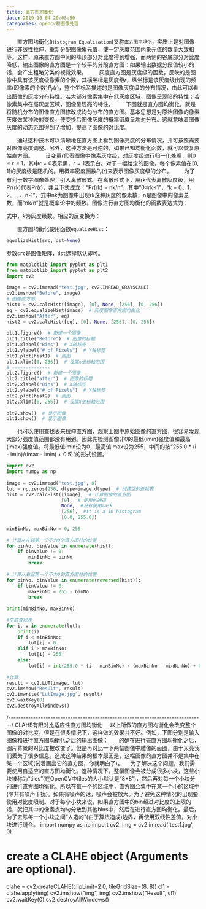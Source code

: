 ```yaml
---
title: 直方图均衡化
date: 2019-10-04 20:03:50
categories: opencv和图像处理
---
```

&emsp;&emsp;直方图均衡化(`Histogram Equalization`)又称`直方图平坦化`，实质上是对图像进行非线性拉伸，重新分配图像象元值，使一定灰度范围内象元值的数量大致相等。这样，原来直方图中间的峰顶部分对比度得到增强，而两侧的谷底部分对比度降低，输出图像的直方图是一个较平的分段直方图：如果输出数据分段值较小的话，会产生粗略分类的视觉效果。
&emsp;&emsp;灰度直方图是灰度级的函数，反映的是图像中具有该灰度级像素的个数，其横坐标是灰度级$r$，纵坐标是该灰度级出现的频率(即像素的个数)$P_r(r)$，整个坐标系描述的是图像灰度级的分布情况，由此可以看出图像的灰度分布特性。若大部分像素集中在低灰度区域，图像呈现暗的特性；若像素集中在高灰度区域，图像呈现亮的特性。
&emsp;&emsp;下图就是直方图均衡化，就是将随机分布的图像直方图修改成均匀分布的直方图。基本思想是对原始图像的像素灰度做某种映射变换，使变换后图像灰度的概率密度呈均匀分布。这就意味着图像灰度的动态范围得到了增加，提高了图像的对比度。

&emsp;&emsp;通过这种技术可以清晰地在直方图上看到图像亮度的分布情况，并可按照需要对图像亮度调整。另外，这种方法是可逆的，如果已知均衡化函数，就可以恢复原始直方图。
&emsp;&emsp;设变量$r$代表图像中像素灰度级，对灰度级进行归一化处理，则$0 ≤ r ≤ 1$，其中$r = 0$表示黑，$r = 1$表示白。对于一幅给定的图像，每个像素值在$[0, 1]$的灰度级是随机的。用概率密度函数$P_r(r)$来表示图像灰度级的分布。
&emsp;&emsp;为了有利于数字图像处理，引入离散形式。在离散形式下，用rk代表离散灰度级，用Pr(rk)代表Pr(r)，并且下式成立：“Pr(rk) = nk/n”，其中“0≤rk≤1”，“k = 0、1、2、…、n-1”。式中nk为图像中出现rk这种灰度的像素数，n是图像中的像素总数，而“nk/n”就是概率论中的频数。图像进行直方图均衡化的函数表达式为：

式中，$k$为灰度级数。相应的反变换为：

&emsp;&emsp;直方图均衡化使用函数`equalizeHist`：

``` python
equalizeHist(src, dst=None)
```

参数`src`是图像矩阵，`dst`选择默认即可。

``` python
from matplotlib import pyplot as plt1
from matplotlib import pyplot as plt2
import cv2
​
image = cv2.imread("test.jpg", cv2.IMREAD_GRAYSCALE)
cv2.imshow("Before", image)
# 图像直方图
hist1 = cv2.calcHist([image], [0], None, [256], [0, 256])
eq = cv2.equalizeHist(image)  # 灰度图像直方图均衡化
cv2.imshow("After", eq)
hist2 = cv2.calcHist([eq], [0], None, [256], [0, 256])
​
plt1.figure()  # 新建一个图像
plt1.title("Before")  # 图像的标题
plt1.xlabel("Bins")  # X轴标签
plt1.ylabel("# of Pixels")  # Y轴标签
plt1.plot(hist1)  # 画图
plt1.xlim([0, 256])  # 设置x坐标轴范围
# --------------
plt2.figure()  # 新建一个图像
plt2.title("after")  # 图像的标题
plt2.xlabel("Bins")  # X轴标签
plt2.ylabel("# of Pixels")  # Y轴标签
plt2.plot(hist2)  # 画图
plt2.xlim([0, 256])  # 设置x坐标轴范围
​
plt2.show()  # 显示图像
plt1.show()  # 显示图像
```

&emsp;&emsp;也可以使用查找表来拉伸直方图，观察上图中原始图像的直方图，很容易发现大部分强度值范围都没有用到。因此先检测图像非0的最低(imin)强度值和最高(imax)强度值。将最低值imin设为0，最高值imax设为255，中间的按“255.0 * (i - imin)/(imax - imin) + 0.5)”的形式设置。

``` python
import cv2
import numpy as np
​
image = cv2.imread("test.jpg", 0)
lut = np.zeros(256, dtype=image.dtype)  # 创建空的查找表
hist = cv2.calcHist([image],  # 计算图像的直方图
                    [0],  # 使用的通道
                    None,  #没有使用mask
                    [256],  #it is a 1D histogram
                    [0.0, 255.0])
​
minBinNo, maxBinNo = 0, 255
​
# 计算从左起第一个不为0的直方图柱的位置
for binNo, binValue in enumerate(hist):
    if binValue != 0:
        minBinNo = binNo
        break
​
# 计算从右起第一个不为0的直方图柱的位置
for binNo, binValue in enumerate(reversed(hist)):
    if binValue != 0:
        maxBinNo = 255 - binNo
        break
​
print(minBinNo, maxBinNo)
​
#生成查找表
for i, v in enumerate(lut):
    print(i)
    if i < minBinNo:
        lut[i] = 0
    elif i > maxBinNo:
        lut[i] = 255
    else:
        lut[i] = int(255.0 * (i - minBinNo) / (maxBinNo - minBinNo) + 0.5)
​
#计算
result = cv2.LUT(image, lut)
cv2.imshow("Result", result)
cv2.imwrite("LutImage.jpg", result)
cv2.waitKey(0)
cv2.destroyAllWindows()
```

/*-------------------------------------------------------------------------------*/
CLAHE有限对比适应性直方图均衡化
    以上所做的直方图均衡化会改变整个图像的对比度，但是在很多情况下，这样做的效果并不好。例如，下图分别是输入图像和进行直方图均衡化之后的输出图像：
 
    的确在进行完直方图均衡化之后，图片背景的对比度被改变了。但是再对比一下两幅图像中雕像的面图，由于太亮我们丢失了很多信息。造成这种结果的根本原因是，这幅图像的直方图并不是集中在某一个区域(试着画出它的直方图，你就明白了)。
    为了解决这个问题，我们需要使用自适应的直方图均衡化。这种情况下，整幅图像会被分成很多小块，这些小块被称为“tiles”(在OpenCV中tiles的大小默认是“8*8”)，然后再对每一个小块分别进行直方图均衡化。所以在每一个的区域中，直方图会集中在某一个小的区域中(除非有噪声干扰)。如果有噪声的话，噪声会被放大。为了避免这种情况的出现要使用对比度限制。对于每个小块来说，如果直方图中的bin超过对比度的上限的话，就把其中的像素点均匀分散到其他bins中，然后在进行直方图均衡化。最后，为了去除每一个小块之间“人造的”(由于算法造成)边界，再使用双线性差值，对小块进行缝合。
import numpy as np
import cv2
​
img = cv2.imread('test1.jpg', 0)
# create a CLAHE object (Arguments are optional).
clahe = cv2.createCLAHE(clipLimit=2.0, tileGridSize=(8, 8))
cl1 = clahe.apply(img)
cv2.imshow("img", img)
cv2.imshow("Result", cl1)
cv2.waitKey(0)
cv2.destroyAllWindows()
